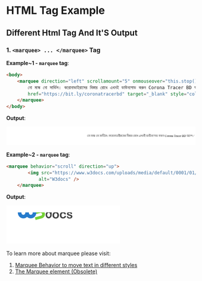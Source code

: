 # HTML Tag Example

## Different Html Tag And It'S Output

### 1. `<marquee> ... </marquee>` Tag

**Example~1 - `marquee` tag**:

```html
<body>
    <marquee direction="left" scrollamount="5" onmouseover="this.stop()" onmouseout="this.start()">
        নো মাস্ক নো সার্ভিস। করোনাভাইরাসের বিস্তার রোধে এখনই ডাউনলোড করুন Corona Tracer BD অ্যাপ। ডাউনলোড করতে ক্লিক করুন <a
        href="https://bit.ly/coronatracerbd" target="_blank" style="color: blue;">https://bit.ly/coronatracerbd</a>।
    </marquee>
</body>
```

**Output**:

![gif-marquee](media/marquee.gif)

**Example~2 - `marquee` tag**:

```html
<marquee behavior="scroll" direction="up">
        <img src="https://www.w3docs.com/uploads/media/default/0001/01/0710cad7a1017902166203def268a0df2a5fd545.png" width="190" height="45"
            alt="W3docs" />
    </marquee>
```

**Output**:

![gif-marquee](media/marquee1.gif)

To learn more about marquee please visit:

1. [Marquee Behavior to move text in different styles][1]
2. [The Marquee element (Obsolete)][2]

<!-- urls/paths -->
[1]: https://www.plus2net.com/html_tutorial/html_marquee_behvr.php
[2]: https://developer.mozilla.org/en-US/docs/Web/HTML/Element/marquee